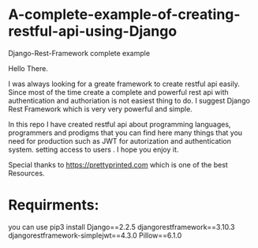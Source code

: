 # A-complete-example-of-creating-restful-api-using-Django
Django-Rest-Framework complete example


Hello There.

I was always looking for a greate framework to create restful api easily. Since most of the time create a complete and powerful rest api with authentication and authoriation is not easiest thing to do.
I suggest Django Rest Framework which is very very powerful and simple.

In this repo I have created restful api about programming languages, programmers and prodigms that you can find here many things that you need for production such as JWT for autorization and authentication system. setting access to users .
I hope you enjoy it.

Special thanks to https://prettyprinted.com which is one of the best Resources.

# Requirments:
  you can use pip3 install
  Django==2.2.5
  djangorestframework==3.10.3
  djangorestframework-simplejwt==4.3.0
  Pillow==6.1.0

